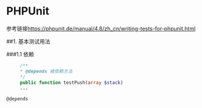 # PHPUnit

参考链接<https://phpunit.de/manual/4.8/zh_cn/writing-tests-for-phpunit.html>

##1. 基本测试用法

###1.1 依赖

```php
     /**
     * @depends 被依赖方法
     */
     public function testPush(array $stack)
     ...
```

`@depends`